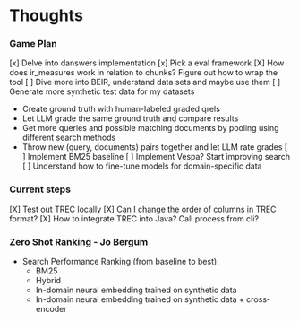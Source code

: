 # Thoughts

### Game Plan
[x] Delve into danswers implementation
[x] Pick a eval framework 
[X] How does ir_measures work in relation to chunks? Figure out how to wrap the tool
[ ] Dive more into BEIR, understand data sets and maybe use them
[ ] Generate more synthetic test data for my datasets
  - Create ground truth with human-labeled graded qrels
  - Let LLM grade the same ground truth and compare results
  - Get more queries and possible matching documents by pooling using different search methods
  - Throw new (query, documents) pairs together and let LLM rate grades
[ ] Implement BM25 baseline
[ ] Implement Vespa? Start improving search
[ ] Understand how to fine-tune models for domain-specific data

### Current steps
[X] Test out TREC locally
[X] Can I change the order of columns in TREC format?
[X] How to integrate TREC into Java? Call process from cli?
   
### Zero Shot Ranking - Jo Bergum
- Search Performance Ranking (from baseline to best):
  - BM25
  - Hybrid
  - In-domain neural embedding trained on synthetic data
  - In-domain neural embedding trained on synthetic data + cross-encoder
